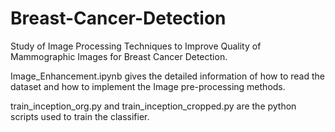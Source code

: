 # Breast-Cancer-Detection
Study of Image Processing Techniques to Improve Quality of  Mammographic Images for Breast Cancer Detection.

Image_Enhancement.ipynb gives the detailed information of how to read the dataset and how to implement the Image pre-processing methods.

train_inception_org.py and train_inception_cropped.py are the python scripts used to train the classifier.
